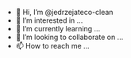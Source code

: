 - 👋 Hi, I’m @jedrzejateco-clean
- 👀 I’m interested in ...
- 🌱 I’m currently learning ...
- 💞️ I’m looking to collaborate on ...
- 📫 How to reach me ...

<!---
jedrzejateco-clean/jedrzejateco-clean is a ✨ special ✨ repository because its `README.md` (this file) appears on your GitHub profile.
You can click the Preview link to take a look at your changes.
--->
